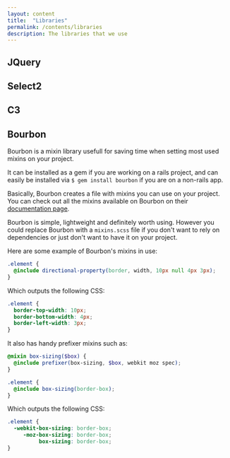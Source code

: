 ```yaml
---
layout: content
title:  "Libraries"
permalink: /contents/libraries
description: The libraries that we use
---
```


## JQuery

## Select2

## C3

## Bourbon

Bourbon is a mixin library usefull for saving time when setting most used mixins on your project.

It can be installed as a gem if you are working on a rails project, and can easily be installed via `$ gem install bourbon` if you are on a non-rails app.

Basically, Bourbon creates a file with mixins you can use on your project. You can check out all the mixins available on Bourbon on their [documentation page](http://bourbon.io/docs/).

Bourbon is simple, lightweight and definitely worth using. However you could replace Bourbon with a `mixins.scss` file if you don't want to rely on dependencies or just don't want to have it on your project.

Here are some example of Bourbon's mixins in use:

```scss
.element {
  @include directional-property(border, width, 10px null 4px 3px);
}
```

Which outputs the following CSS:

```css
.element { 
  border-top-width: 10px;
  border-bottom-width: 4px;
  border-left-width: 3px;
}
```

It also has handy prefixer mixins such as:

```scss
@mixin box-sizing($box) {
  @include prefixer(box-sizing, $box, webkit moz spec);
}

.element {
  @include box-sizing(border-box);
}
```

Which outputs the following CSS:

```css
.element {
  -webkit-box-sizing: border-box;
     -moz-box-sizing: border-box;
          box-sizing: border-box;
}
```
